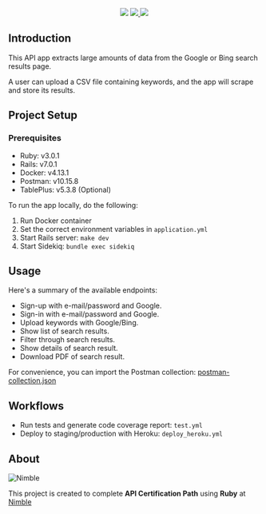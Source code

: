 <p align="center">
  <img src="https://img.shields.io/github/actions/workflow/status/nimblehq/ic-rails-huey-toby/test.yml?branch=main" />
  <a href="https://ic-rails-huey-toby-staging.herokuapp.com/">
     <img src="https://img.shields.io/badge/Heroku-Staging-purple" />
  </a>
  <a href="https://ic-rails-huey-toby.herokuapp.com/">
     <img src="https://img.shields.io/badge/Heroku-Production-purple" />
  </a>
</p>

## Introduction

This API app extracts large amounts of data from the Google or Bing search results page. 

A user can upload a CSV file containing keywords, and the app will scrape and store its results.

## Project Setup

### Prerequisites

- Ruby: v3.0.1
- Rails: v7.0.1
- Docker: v4.13.1
- Postman: v10.15.8
- TablePlus: v5.3.8 (Optional)

To run the app locally, do the following:

1. Run Docker container
2. Set the correct environment variables in `application.yml`
3. Start Rails server: `make dev`
4. Start Sidekiq: `bundle exec sidekiq`

## Usage

Here's a summary of the available endpoints:

- Sign-up with e-mail/password and Google.
- Sign-in with e-mail/password and Google.
- Upload keywords with Google/Bing.
- Show list of search results.
- Filter through search results.
- Show details of search result.
- Download PDF of search result.

For convenience, you can import the Postman collection: [postman-collection.json](postman-collection.json)

## Workflows

- Run tests and generate code coverage report: `test.yml`
- Deploy to staging/production with Heroku: `deploy_heroku.yml`

## About
![Nimble](https://assets.nimblehq.co/logo/dark/logo-dark-text-160.png)

This project is created to complete **API Certification Path** using **Ruby** at [Nimble][nimble]

[nimble]: https://nimblehq.co